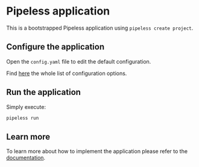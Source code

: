 # Pipeless application

This is a bootstrapped Pipeless application using `pipeless create project`.

## Configure the application

Open the `config.yaml` file to edit the default configuration.

Find [here](https://pipeless.ai/docs/v0/configuration) the whole list of configuration options.

## Run the application

Simply execute:

```bash
pipeless run
```

## Learn more

To learn more about how to implement the application please refer to the [documentation](https://pipeless.ai/docs).